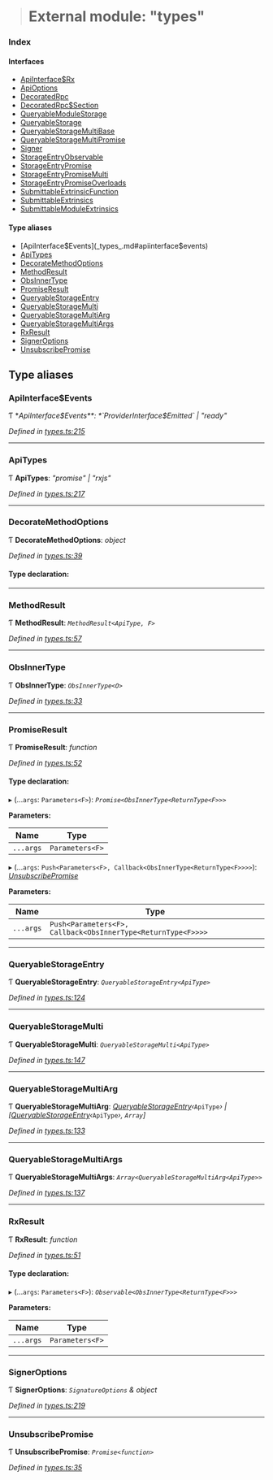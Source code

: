 > # External module: "types"

### Index

#### Interfaces

* [ApiInterface$Rx](../interfaces/_types_.apiinterface_rx.md)
* [ApiOptions](../interfaces/_types_.apioptions.md)
* [DecoratedRpc](../interfaces/_types_.decoratedrpc.md)
* [DecoratedRpc$Section](../interfaces/_types_.decoratedrpc_section.md)
* [QueryableModuleStorage](../interfaces/_types_.queryablemodulestorage.md)
* [QueryableStorage](../interfaces/_types_.queryablestorage.md)
* [QueryableStorageMultiBase](../interfaces/_types_.queryablestoragemultibase.md)
* [QueryableStorageMultiPromise](../interfaces/_types_.queryablestoragemultipromise.md)
* [Signer](../interfaces/_types_.signer.md)
* [StorageEntryObservable](../interfaces/_types_.storageentryobservable.md)
* [StorageEntryPromise](../interfaces/_types_.storageentrypromise.md)
* [StorageEntryPromiseMulti](../interfaces/_types_.storageentrypromisemulti.md)
* [StorageEntryPromiseOverloads](../interfaces/_types_.storageentrypromiseoverloads.md)
* [SubmittableExtrinsicFunction](../interfaces/_types_.submittableextrinsicfunction.md)
* [SubmittableExtrinsics](../interfaces/_types_.submittableextrinsics.md)
* [SubmittableModuleExtrinsics](../interfaces/_types_.submittablemoduleextrinsics.md)

#### Type aliases

* [ApiInterface$Events](_types_.md#apiinterface$events)
* [ApiTypes](_types_.md#apitypes)
* [DecorateMethodOptions](_types_.md#decoratemethodoptions)
* [MethodResult](_types_.md#methodresult)
* [ObsInnerType](_types_.md#obsinnertype)
* [PromiseResult](_types_.md#promiseresult)
* [QueryableStorageEntry](_types_.md#queryablestorageentry)
* [QueryableStorageMulti](_types_.md#queryablestoragemulti)
* [QueryableStorageMultiArg](_types_.md#queryablestoragemultiarg)
* [QueryableStorageMultiArgs](_types_.md#queryablestoragemultiargs)
* [RxResult](_types_.md#rxresult)
* [SignerOptions](_types_.md#signeroptions)
* [UnsubscribePromise](_types_.md#unsubscribepromise)

## Type aliases

###  ApiInterface$Events

Ƭ **ApiInterface$Events**: *`ProviderInterface$Emitted` | "ready"*

*Defined in [types.ts:215](https://github.com/polkadot-js/api/blob/7772caa/packages/api/src/types.ts#L215)*

___

###  ApiTypes

Ƭ **ApiTypes**: *"promise" | "rxjs"*

*Defined in [types.ts:217](https://github.com/polkadot-js/api/blob/7772caa/packages/api/src/types.ts#L217)*

___

###  DecorateMethodOptions

Ƭ **DecorateMethodOptions**: *object*

*Defined in [types.ts:39](https://github.com/polkadot-js/api/blob/7772caa/packages/api/src/types.ts#L39)*

#### Type declaration:

___

###  MethodResult

Ƭ **MethodResult**: *`MethodResult<ApiType, F>`*

*Defined in [types.ts:57](https://github.com/polkadot-js/api/blob/7772caa/packages/api/src/types.ts#L57)*

___

###  ObsInnerType

Ƭ **ObsInnerType**: *`ObsInnerType<O>`*

*Defined in [types.ts:33](https://github.com/polkadot-js/api/blob/7772caa/packages/api/src/types.ts#L33)*

___

###  PromiseResult

Ƭ **PromiseResult**: *function*

*Defined in [types.ts:52](https://github.com/polkadot-js/api/blob/7772caa/packages/api/src/types.ts#L52)*

#### Type declaration:

▸ (...`args`: `Parameters<F>`): *`Promise<ObsInnerType<ReturnType<F>>>`*

**Parameters:**

Name | Type |
------ | ------ |
`...args` | `Parameters<F>` |

▸ (...`args`: `Push<Parameters<F>, Callback<ObsInnerType<ReturnType<F>>>>`): *[UnsubscribePromise](_types_.md#unsubscribepromise)*

**Parameters:**

Name | Type |
------ | ------ |
`...args` | `Push<Parameters<F>, Callback<ObsInnerType<ReturnType<F>>>>` |

___

###  QueryableStorageEntry

Ƭ **QueryableStorageEntry**: *`QueryableStorageEntry<ApiType>`*

*Defined in [types.ts:124](https://github.com/polkadot-js/api/blob/7772caa/packages/api/src/types.ts#L124)*

___

###  QueryableStorageMulti

Ƭ **QueryableStorageMulti**: *`QueryableStorageMulti<ApiType>`*

*Defined in [types.ts:147](https://github.com/polkadot-js/api/blob/7772caa/packages/api/src/types.ts#L147)*

___

###  QueryableStorageMultiArg

Ƭ **QueryableStorageMultiArg**: *[QueryableStorageEntry](_types_.md#queryablestorageentry)‹*`ApiType`*› | [[QueryableStorageEntry](_types_.md#queryablestorageentry)‹*`ApiType`*›, `Array`]*

*Defined in [types.ts:133](https://github.com/polkadot-js/api/blob/7772caa/packages/api/src/types.ts#L133)*

___

###  QueryableStorageMultiArgs

Ƭ **QueryableStorageMultiArgs**: *`Array<QueryableStorageMultiArg<ApiType>>`*

*Defined in [types.ts:137](https://github.com/polkadot-js/api/blob/7772caa/packages/api/src/types.ts#L137)*

___

###  RxResult

Ƭ **RxResult**: *function*

*Defined in [types.ts:51](https://github.com/polkadot-js/api/blob/7772caa/packages/api/src/types.ts#L51)*

#### Type declaration:

▸ (...`args`: `Parameters<F>`): *`Observable<ObsInnerType<ReturnType<F>>>`*

**Parameters:**

Name | Type |
------ | ------ |
`...args` | `Parameters<F>` |

___

###  SignerOptions

Ƭ **SignerOptions**: *`SignatureOptions` & object*

*Defined in [types.ts:219](https://github.com/polkadot-js/api/blob/7772caa/packages/api/src/types.ts#L219)*

___

###  UnsubscribePromise

Ƭ **UnsubscribePromise**: *`Promise<function>`*

*Defined in [types.ts:35](https://github.com/polkadot-js/api/blob/7772caa/packages/api/src/types.ts#L35)*